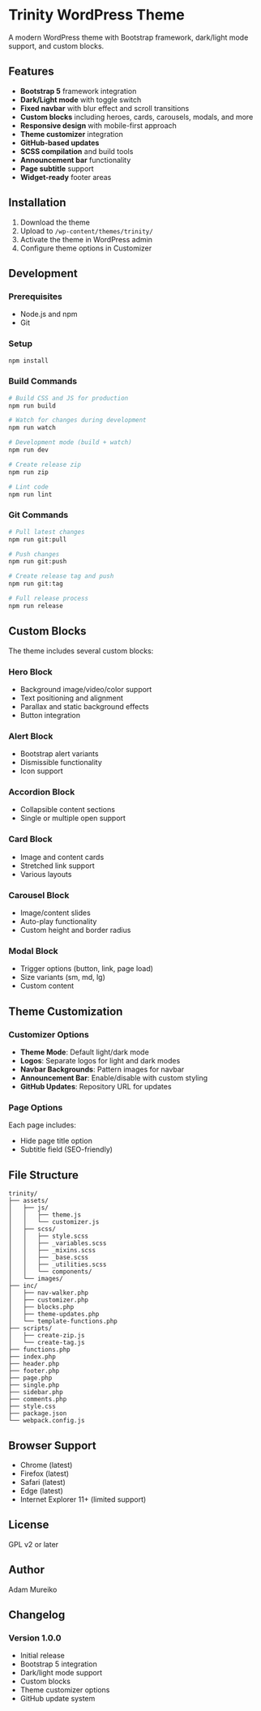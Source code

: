 # Trinity WordPress Theme

A modern WordPress theme with Bootstrap framework, dark/light mode support, and custom blocks.

## Features

- **Bootstrap 5** framework integration
- **Dark/Light mode** with toggle switch
- **Fixed navbar** with blur effect and scroll transitions
- **Custom blocks** including heroes, cards, carousels, modals, and more
- **Responsive design** with mobile-first approach
- **Theme customizer** integration
- **GitHub-based updates**
- **SCSS compilation** and build tools
- **Announcement bar** functionality
- **Page subtitle** support
- **Widget-ready** footer areas

## Installation

1. Download the theme
2. Upload to `/wp-content/themes/trinity/`
3. Activate the theme in WordPress admin
4. Configure theme options in Customizer

## Development

### Prerequisites

- Node.js and npm
- Git

### Setup

```bash
npm install
```

### Build Commands

```bash
# Build CSS and JS for production
npm run build

# Watch for changes during development
npm run watch

# Development mode (build + watch)
npm run dev

# Create release zip
npm run zip

# Lint code
npm run lint
```

### Git Commands

```bash
# Pull latest changes
npm run git:pull

# Push changes
npm run git:push

# Create release tag and push
npm run git:tag

# Full release process
npm run release
```

## Custom Blocks

The theme includes several custom blocks:

### Hero Block
- Background image/video/color support
- Text positioning and alignment
- Parallax and static background effects
- Button integration

### Alert Block
- Bootstrap alert variants
- Dismissible functionality
- Icon support

### Accordion Block
- Collapsible content sections
- Single or multiple open support

### Card Block
- Image and content cards
- Stretched link support
- Various layouts

### Carousel Block
- Image/content slides
- Auto-play functionality
- Custom height and border radius

### Modal Block
- Trigger options (button, link, page load)
- Size variants (sm, md, lg)
- Custom content

## Theme Customization

### Customizer Options

- **Theme Mode**: Default light/dark mode
- **Logos**: Separate logos for light and dark modes
- **Navbar Backgrounds**: Pattern images for navbar
- **Announcement Bar**: Enable/disable with custom styling
- **GitHub Updates**: Repository URL for updates

### Page Options

Each page includes:
- Hide page title option
- Subtitle field (SEO-friendly)

## File Structure

```
trinity/
├── assets/
│   ├── js/
│   │   ├── theme.js
│   │   └── customizer.js
│   ├── scss/
│   │   ├── style.scss
│   │   ├── _variables.scss
│   │   ├── _mixins.scss
│   │   ├── _base.scss
│   │   ├── _utilities.scss
│   │   └── components/
│   └── images/
├── inc/
│   ├── nav-walker.php
│   ├── customizer.php
│   ├── blocks.php
│   ├── theme-updates.php
│   └── template-functions.php
├── scripts/
│   ├── create-zip.js
│   └── create-tag.js
├── functions.php
├── index.php
├── header.php
├── footer.php
├── page.php
├── single.php
├── sidebar.php
├── comments.php
├── style.css
├── package.json
└── webpack.config.js
```

## Browser Support

- Chrome (latest)
- Firefox (latest)
- Safari (latest)
- Edge (latest)
- Internet Explorer 11+ (limited support)

## License

GPL v2 or later

## Author

Adam Mureiko

## Changelog

### Version 1.0.0
- Initial release
- Bootstrap 5 integration
- Dark/light mode support
- Custom blocks
- Theme customizer options
- GitHub update system
